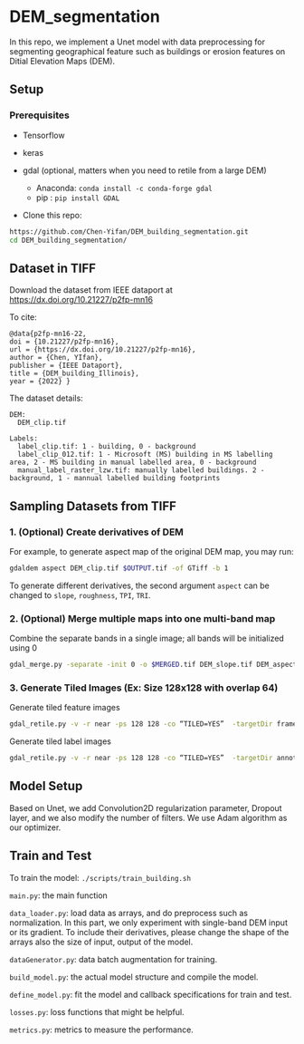 # DEM_segmentation

In this repo, we implement a Unet model with data preprocessing for segmenting geographical feature such as buildings or erosion features on Ditial Elevation Maps (DEM).

## Setup

### Prerequisites
- Tensorflow
- keras
- gdal (optional, matters when you need to retile from a large DEM)
  + Anaconda: `conda install -c conda-forge gdal`
  + pip : `pip install GDAL`

- Clone this repo:
```bash
https://github.com/Chen-Yifan/DEM_building_segmentation.git
cd DEM_building_segmentation/
```

## Dataset in TIFF

Download the dataset from IEEE dataport at <https://dx.doi.org/10.21227/p2fp-mn16>

To cite: 
```
@data{p2fp-mn16-22,
doi = {10.21227/p2fp-mn16},
url = {https://dx.doi.org/10.21227/p2fp-mn16},
author = {Chen, YIfan},
publisher = {IEEE Dataport},
title = {DEM_building_Illinois},
year = {2022} }
```

The dataset details:
  ```
  DEM:
    DEM_clip.tif

  Labels:
    label_clip.tif: 1 - building, 0 - background
    label_clip_012.tif: 1 - Microsoft (MS) building in MS labelling area, 2 - MS building in manual labelled area, 0 - background
    manual_label_raster_lzw.tif: manually labelled buildings. 2 - background, 1 - mannual labelled building footprints
  ```


## Sampling Datasets from TIFF

### 1. (Optional) Create derivatives of DEM

For example, to generate aspect map of the original DEM map, you may run:
```bash
gdaldem aspect DEM_clip.tif $OUTPUT.tif -of GTiff -b 1
```
To generate different derivatives, the second argument `aspect` can be changed to `slope`, `roughness`, `TPI`, `TRI`.

### 2. (Optional) Merge multiple maps into one multi-band map 
Combine the separate bands in a single image;  all bands will be initialized using 0 

```bash
gdal_merge.py -separate -init 0 -o $MERGED.tif DEM_slope.tif DEM_aspect.tif DEM_rough.tif DEM_tpi.tif DEM_tri.tif DEM_clip.tif
```

### 3. Generate Tiled Images (Ex: Size 128x128 with overlap 64)

Generate tiled feature images

```bash
gdal_retile.py -v -r near -ps 128 128 -co “TILED=YES”  -targetDir frames_128_overlap  -tileIndex  tiles_frames  -overlap 64   -csv frames.csv  -csvDelim ,  $FEATURE_MAP.tif 
```

Generate tiled label images

```bash
gdal_retile.py -v -r near -ps 128 128 -co “TILED=YES”  -targetDir annotations_128_overlap  -tileIndex  tiles_annotations  -overlap 64     -csv annotations.csv  -csvDelim ,  $LABEL_MAP.tif 
```

## Model Setup
Based on Unet, we add Convolution2D regularization parameter, Dropout layer, and we also modify the number of filters. We use Adam algorithm as our optimizer.

## Train and Test 
To train the model:  ```./scripts/train_building.sh```

  ```main.py```: the main function
  
  ```data_loader.py```: load data as arrays, and do preprocess such as normalization. In this part, we only experiment with single-band DEM input or its gradient. To include their derivatives, please change the shape of the arrays also the size of input, output of the model.
  
  ```dataGenerator.py```: data batch augmentation for training.
  
  ```build_model.py```: the actual model structure and compile the model.
  
  ```define_model.py```: fit the model and callback specifications for train and test.
  
  ```losses.py```: loss functions that might be helpful.
  
  ```metrics.py```: metrics to measure the performance.
 
 
 

